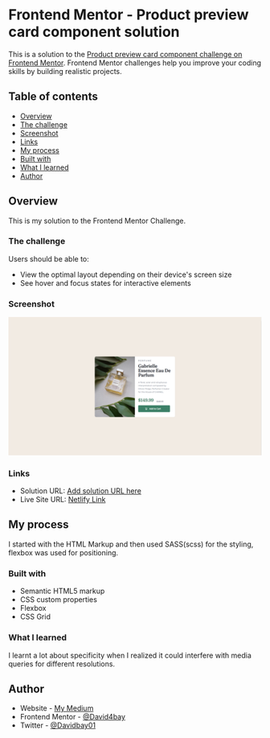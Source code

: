 # Frontend Mentor - Product preview card component solution

This is a solution to the [Product preview card component challenge on Frontend Mentor](https://www.frontendmentor.io/challenges/product-preview-card-component-GO7UmttRfa). Frontend Mentor challenges help you improve your coding skills by building realistic projects. 

## Table of contents

- [Overview](#overview)
- [The challenge](#the-challenge)
- [Screenshot](#screenshot)
- [Links](#links)
- [My process](#my-process)
- [Built with](#built-with)
- [What I learned](#what-i-learned)
- [Author](#author)


## Overview

This is my solution to the Frontend Mentor Challenge.

### The challenge

Users should be able to:

- View the optimal layout depending on their device's screen size
- See hover and focus states for interactive elements

### Screenshot

![Preview Card](./screenshot/Screenshot.PNG)

### Links

- Solution URL: [Add solution URL here](https://your-solution-url.com)
- Live Site URL: [Netlify Link](https://dreamy-llama-fcda3a.netlify.app)

## My process

I started with the HTML Markup and then used SASS(scss) for the styling, flexbox was used for positioning.

### Built with

- Semantic HTML5 markup
- CSS custom properties
- Flexbox
- CSS Grid

### What I learned

I learnt a lot about specificity when I realized it could interfere with media queries for different resolutions.

## Author

- Website - [My Medium](https://davidbayode.medium.com)
- Frontend Mentor - [@David4bay](https://www.frontendmentor.io/profile/David4bay)
- Twitter - [@Davidbay01](https://www.twitter.com/davidbay01)

